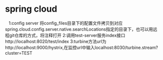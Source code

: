 spring cloud 
======
    1:config server 将config_files目录下的配置文件拷贝到对应spring.cloud.config.server.native.searchLocations指定的目录下，也可以用远程git仓库的方式，将注释打开
    2:调用test-server服务index接口http://localhost:8020/test/index
    3:turbine方法url为http://localhost:9000/hystrix,在监控url中输入localhost:8030/turbine.stream?cluster=TEST
